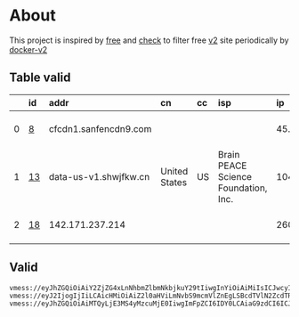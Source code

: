
# About

This project is inspired by [free](https://github.com/freefq/free) and [check](https://github.com/yeahwu/check) to filter free [v2](https://github.com/v2fly/v2ray-core) site periodically by [docker-v2](https://hub.docker.com/r/v2ray/official)

    

## Table valid
|    | id                   | addr                  | cn            | cc   | isp                                  | ip                                 | chatgpt          |
|---:|:---------------------|:----------------------|:--------------|:-----|:-------------------------------------|:-----------------------------------|:-----------------|
|  0 | [8](config/8.json)   | cfcdn1.sanfencdn9.com |               |      |                                      | 45.79.85.150                       | Yes (Region: US) |
|  1 | [13](config/13.json) | data-us-v1.shwjfkw.cn | United States | US   | Brain PEACE Science Foundation, Inc. | 104.249.174.138                    | Yes (Region: US) |
|  2 | [18](config/18.json) | 142.171.237.214       |               |      |                                      | 2607:f130:109:0:225:90ff:fea6:c7ae | Yes (Region: US) |

## Valid
```
vmess://eyJhZGQiOiAiY2ZjZG4xLnNhbmZlbmNkbjkuY29tIiwgInYiOiAiMiIsICJwcyI6ICJnaXRodWIuY29tL2ZyZWVmcSAtIFx1N2Y4ZVx1NTZmZFx1NWYxN1x1NTQwOVx1NWMzY1x1NGU5YVx1NWRkZVx1OTYzZlx1NGVjMFx1NjcyY05WIE5FWFRcdTY1NzBcdTYzNmVcdTRlMmRcdTVmYzMgOCIsICJwb3J0IjogMjA1MiwgImlkIjogImE3ZDVlNzFmLTM5MDUtNDJiZS04MTE1LWJiYzE4NDRlYjgzMyIsICJhaWQiOiAiMCIsICJuZXQiOiAid3MiLCAidHlwZSI6ICIiLCAiaG9zdCI6ICJ0dzFiUWlXU0U0eC5memJxZnJzZS54eXoiLCAicGF0aCI6ICIvdmlkZW8vR1EycUU1VXM5ZyIsICJ0bHMiOiAiIn0=
vmess://eyJ2IjogIjIiLCAicHMiOiAiZ2l0aHViLmNvbS9mcmVlZnEgLSBcdTVlN2ZcdTRlMWNcdTc3MDFcdTc5ZmJcdTUyYTggMTMiLCAiYWRkIjogImRhdGEtdXMtdjEuc2h3amZrdy5jbiIsICJwb3J0IjogIjIwNDAxIiwgImFpZCI6IDAsICJzY3kiOiAiYXV0byIsICJuZXQiOiAid3MiLCAidHlwZSI6ICJub25lIiwgInRscyI6ICIiLCAiaWQiOiAiYjE0NzhlMjQtNDkxNi0zYWJlLThmMTctMTU5MzEwMTJlY2JlIiwgInNuaSI6ICIiLCAiaG9zdCI6ICJkYXRhLXVzLXYxLnNod2pma3cuY24iLCAicGF0aCI6ICIvZGViaWFuIn0=
vmess://eyJhZGQiOiAiMTQyLjE3MS4yMzcuMjE0IiwgImFpZCI6IDY0LCAiaG9zdCI6ICJ3d3cuMjMxNjg0OTkueHl6IiwgImlkIjogIjQxODA0OGFmLWEyOTMtNGI5OS05YjBjLTk4Y2EzNTgwZGQyNCIsICJuZXQiOiAid3MiLCAicGF0aCI6ICIvcGF0aC8yMjEzMTIyODEwMDkiLCAicG9ydCI6IDQ0MywgInBzIjogImdpdGh1Yi5jb20vZnJlZWZxIC0gXHU1MmEwXHU2MmZmXHU1OTI3ICAxOCIsICJ0bHMiOiAidGxzIiwgInR5cGUiOiAiYXV0byIsICJzZWN1cml0eSI6ICJhdXRvIiwgInNraXAtY2VydC12ZXJpZnkiOiB0cnVlLCAic25pIjogIiJ9
```


